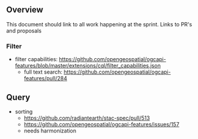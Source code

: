 ## Overview

This document should link to all work happening at the sprint. Links to PR's and proposals

### Filter
- filter capabilities: https://github.com/opengeospatial/ogcapi-features/blob/master/extensions/cql/filter_capabilities.json
  - full text search: https://github.com/opengeospatial/ogcapi-features/pull/284
  
## Query
- sorting
  - https://github.com/radiantearth/stac-spec/pull/513
  - https://github.com/opengeospatial/ogcapi-features/issues/157
  - needs harmonization
